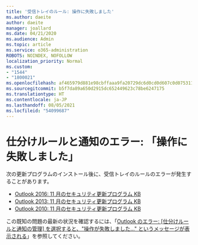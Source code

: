 ```yaml
---
title: '受信トレイのルール: 操作に失敗しました'
ms.author: daeite
author: daeite
manager: joallard
ms.date: 04/21/2020
ms.audience: Admin
ms.topic: article
ms.service: o365-administration
ROBOTS: NOINDEX, NOFOLLOW
localization_priority: Normal
ms.custom:
- "1544"
- "1800021"
ms.openlocfilehash: af465979d881e98cbffaaa9fa20729dc6d0cd0d607c0d075311b19c8960b2f33
ms.sourcegitcommit: b5f7da89a650d2915dc652449623c78be6247175
ms.translationtype: HT
ms.contentlocale: ja-JP
ms.lasthandoff: 08/05/2021
ms.locfileid: "54099687"
---
```

# <a name="rules-and-alerts-error-the-operation-failed"></a>仕分けルールと通知のエラー: 「操作に失敗しました」

次の更新プログラムのインストール後に、受信トレイのルールのエラーが発生することがあります。

- [Outlook 2016: 11 月のセキュリティ更新プログラム KB](https://support.microsoft.com/help/4461506)
- [Outlook 2013: 11 月のセキュリティ更新プログラム KB](https://support.microsoft.com/help/4461486)
- [Outlook 2010: 11 月のセキュリティ更新プログラム KB](https://support.microsoft.com/help/4461585)

この既知の問題の最新の状況を確認するには、「[Outlook のエラー: [仕分けルールと通知の管理] を選択すると、"操作が失敗しました..." というメッセージが表示される](https://support.office.com/article/Outlook-Error-The-operation-failed-when-selecting-Manage-Rules-Alerts-64b6ff77-98c2-4564-9cbf-25bd8e17fb8b%20)」を参照してください。